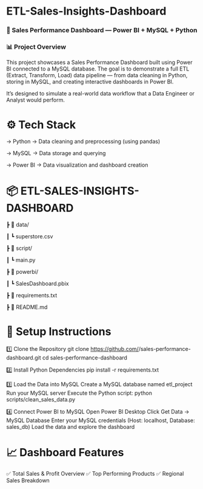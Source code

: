 # ETL-Sales-Insights-Dashboard

### 🧠 Sales Performance Dashboard — Power BI + MySQL + Python
### 📊 Project Overview

This project showcases a Sales Performance Dashboard built using Power BI connected to a MySQL database.
The goal is to demonstrate a full ETL (Extract, Transform, Load) data pipeline — from data cleaning in Python,
storing in MySQL, and creating interactive dashboards in Power BI.

It’s designed to simulate a real-world data workflow that a Data Engineer or Analyst would perform.

# ⚙️ Tech Stack
-> Python → Data cleaning and preprocessing (using pandas)

-> MySQL → Data storage and querying

-> Power BI → Data visualization and dashboard creation

# 📦 ETL-SALES-INSIGHTS-DASHBOARD
 ┣ 📁 data/
 
 ┃ ┗ superstore.csv
 
 ┣ 📁 script/
 
 ┃ ┗ main.py
 
 ┣ 📁 powerbi/
 
 ┃ ┗ SalesDashboard.pbix 
 
 ┣ 📄 requirements.txt  
 
 ┣ 📄 README.md                

# 🚀 Setup Instructions
1️⃣ Clone the Repository
git clone https://github.com/<your-username>/sales-performance-dashboard.git
cd sales-performance-dashboard

2️⃣ Install Python Dependencies
pip install -r requirements.txt

3️⃣ Load the Data into MySQL
Create a MySQL database named etl_project
Run your MySQL server
Execute the Python script:
python scripts/clean_sales_data.py

4️⃣ Connect Power BI to MySQL
Open Power BI Desktop
Click Get Data → MySQL Database
Enter your MySQL credentials
(Host: localhost, Database: sales_db)
Load the data and explore the dashboard

# 📈 Dashboard Features
✅ Total Sales & Profit Overview
✅ Top Performing Products
✅ Regional Sales Breakdown
